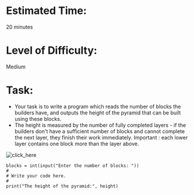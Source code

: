 # Estimated Time:
20 minutes

# Level of Difficulty:
Medium


# Task:
* Your task is to write a program which reads the number of blocks the builders have, and outputs the height of the pyramid that can be built using these blocks.
* The height is measured by the number of fully completed layers - if the builders don't have a sufficient number of blocks and cannot complete the next layer, they finish their work immediately. Important : each lower layer contains one block more than the layer above.

![click_here](https://github.com/sbendimerad/python_cours/tree/master/python_essentiels1/module3/lab9/pyramid_blocks.png)


```
blocks = int(input("Enter the number of blocks: "))
#
# Write your code here.
#	
print("The height of the pyramid:", height)
```
